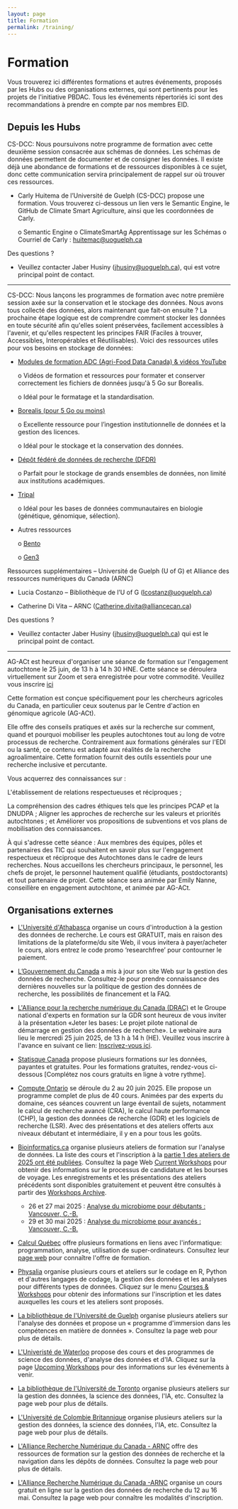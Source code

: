```yaml
---
layout: page
title: Formation
permalink: /training/
---
```


# Formation
Vous trouverez ici différentes formations et autres événements, proposés par les Hubs ou des organisations externes, qui sont pertinents pour les projets de l'initiative PBDAC. Tous les événements répertoriés ici sont des recommandations à prendre en compte par nos membres EID.

## Depuis les Hubs
CS-DCC: Nous poursuivons notre programme de formation avec cette deuxième session consacrée aux schémas de données. Les schémas de données permettent de documenter et de consigner les données. Il existe déjà une abondance de formations et de ressources disponibles à ce sujet, donc cette communication servira principalement de rappel sur où trouver ces ressources.

- Carly Huitema de l’Université de Guelph (CS-DCC) propose une formation. Vous trouverez ci-dessous un lien vers le Semantic Engine, le GitHub de Climate Smart Agriculture, ainsi que les coordonnées de Carly.

    o	Semantic Engine
    o	ClimateSmartAg Apprentissage sur les Schémas
    o	Courriel de Carly : huitemac@uoguelph.ca

Des questions ?

- Veuillez contacter Jaber Husiny (jhusiny@uoguelph.ca), qui est votre principal point de contact.

---

CS-DCC: Nous lançons les programmes de formation avec notre première session axée sur la conservation et le stockage des données. Nous avons tous collecté des données, alors maintenant que fait-on ensuite ? La prochaine étape logique est de comprendre comment stocker les données en toute sécurité afin qu'elles soient préservées, facilement accessibles à l'avenir, et qu'elles respectent les principes FAIR (Faciles à trouver, Accessibles, Interopérables et Réutilisables). Voici des ressources utiles pour vos besoins en stockage de données:

- [Modules de formation ADC (Agri-Food Data Canada) & vidéos YouTube](https://www.youtube.com/playlist?list=PLWnVJ7c2CJ59Em-cZPH7CfX7pXdErVD5F)

    o	Vidéos de formation et ressources pour formater et conserver correctement les fichiers de données jusqu'à 5 Go sur Borealis.

    o	Idéal pour le formatage et la standardisation.
    
- [Borealis (pour 5 Go ou moins)](https://borealisdata.ca/fr/)

    o	Excellente ressource pour l’ingestion institutionnelle de données et la gestion des licences.

    o	Idéal pour le stockage et la conservation des données.

- [Dépôt fédéré de données de recherche (DFDR)](https://www.frdr-dfdr.ca/repo/)

    o	Parfait pour le stockage de grands ensembles de données, non limité aux institutions académiques.

- [Tripal](https://tripal.info/)

    o	Idéal pour les bases de données communautaires en biologie (génétique, génomique, sélection).

- Autres ressources

    o	[Bento](https://github.com/bento-platform/bento)

    o	[Gen3](https://gen3.org/)

Ressources supplémentaires – Université de Guelph (U of G) et Alliance des ressources numériques du Canada (ARNC)

- Lucia Costanzo – Bibliothèque de l’U of G (lcostanz@uoguelph.ca)

- Catherine Di Vita – ARNC (Catherine.divita@alliancecan.ca)

Des questions ?

- Veuillez contacter Jaber Husiny (jhusiny@uoguelph.ca) qui est le principal point de contact.

---

AG-ACt est heureux d'organiser une séance de formation sur l'engagement autochtone le 25 juin, de 13 h à 14 h 30 HNE. Cette séance se déroulera virtuellement sur Zoom et sera enregistrée pour votre commodité.
Veuillez vous inscrire [ici](https://zoom.us/meeting/register/Za6OdVqOReqUlcD0hvIx_g)

Cette formation est conçue spécifiquement pour les chercheurs agricoles du Canada, en particulier ceux soutenus par le Centre d'action en génomique agricole (AG-ACt).

Elle offre des conseils pratiques et axés sur la recherche sur comment, quand et pourquoi mobiliser les peuples autochtones tout au long de votre processus de recherche. Contrairement aux formations générales sur l'EDI ou la santé, ce contenu est adapté aux réalités de la recherche agroalimentaire. Cette formation fournit des outils essentiels pour une recherche inclusive et percutante.

Vous acquerrez des connaissances sur :

L'établissement de relations respectueuses et réciproques ;

La compréhension des cadres éthiques tels que les principes PCAP et la DNUDPA ;
Aligner les approches de recherche sur les valeurs et priorités autochtones ; et
Améliorer vos propositions de subventions et vos plans de mobilisation des connaissances.

À qui s'adresse cette séance : Aux membres des équipes, pôles et partenaires des TIC qui souhaitent en savoir plus sur l'engagement respectueux et réciproque des Autochtones dans le cadre de leurs recherches. Nous accueillons les chercheurs principaux, le personnel, les chefs de projet, le personnel hautement qualifié (étudiants, postdoctorants) et tout partenaire de projet.
Cette séance sera animée par Emily Nanne, conseillère en engagement autochtone, et animée par AG-ACt.

## Organisations externes
- [L'Université d'Athabasca](https://powered.athabascau.ca/product?catalog=Research-Data-Management) organise un cours d'introduction à la gestion des données de recherche. Le cours est GRATUIT, mais en raison des limitations de la plateforme/du site Web, il vous invitera à payer/acheter le cours, alors entrez le code promo ‘researchfree’ pour contourner le paiement.

- [L’Gouvernement du Canada]( https://science.gc.ca/site/science/en/interagency-research-funding/policies-and-guidelines/research-data-management) a mis à jour son site Web sur la gestion des données de recherche. Consultez-le pour prendre connaissance des dernières nouvelles sur la politique de gestion des données de recherche, les possibilités de financement et la FAQ.

- [L'Alliance pour la recherche numérique du Canada (DRAC)](https://alliancecan.ca/en/latest/events/laying-foundation-pilot-national-research-data-management-jumpstart) et le Groupe national d'experts en formation sur la GDR sont heureux de vous inviter à la présentation «Jeter les bases: Le projet pilote national de démarrage en gestion des données de recherche». Le webinaire aura lieu le mercredi 25 juin 2025, de 13 h à 14 h (HE). Veuillez vous inscrire à l'avance en suivant ce lien: [Inscrivez-vous ici](https://engagedri-ca.zoom.us/webinar/register/WN_lavvRiBnQm2DquDbV8hU8w).
  
- [Statisque Canada](https://www.statcan.gc.ca/fr/afc/litteratie-donnees) propose plusieurs formations sur les données, payantes et gratuites. Pour les formations gratuites, rendez-vous ci-dessous [Complétez nos cours gratuits en ligne à votre rythme].

- [Compute Ontario](https://training.computeontario.ca/coss2025.php) se déroule du 2 au 20 juin 2025. Elle propose un programme complet de plus de 40 cours. Animées par des experts du domaine, ces séances couvrent un large éventail de sujets, notamment le calcul de recherche avancé (CRA), le calcul haute performance (CHP), la gestion des données de recherche (GDR) et les logiciels de recherche (LSR). Avec des présentations et des ateliers offerts aux niveaux débutant et intermédiaire, il y en a pour tous les goûts.

- [Bioinformatics.ca](https://bioinformatics.ca/workshops/current-workshops/) organise plusieurs ateliers de formation sur l'analyse de données. La liste des cours et l'inscription à la [partie 1 des ateliers de 2025 ont été publiées](https://bioinformatics.ca/workshops/current-workshops/). Consultez la page Web [Current Workshops](https://bioinformatics.ca/workshops/current-workshops/) pour obtenir des informations sur le processus de candidature et les bourses de voyage. Les enregistrements et les présentations des ateliers précédents sont disponibles gratuitement et peuvent être consultés à partir des [Workshops Archive](https://bioinformatics.ca/workshops/previous-workshops/).
  - 26 et 27 mai 2025 : [Analyse du microbiome pour débutants : Vancouver, C.-B.](https://bioinformatics.ca/workshops-all/2025-beginner-microbiome-analysis-vancouver-bc/)
  - 29 et 30 mai 2025 : [Analyse du microbiome pour avancés : Vancouver, C.-B.](https://bioinformatics.ca/workshops-all/2025-advanced-microbiome-analysis-vancouver-bc/)

- [Calcul Québec](https://www.calculquebec.ca/) offre plusieurs formations en liens avec l'informatique: programmation, analyse, utilisation de super-ordinateurs. Consultez leur [page web](https://www.calculquebec.ca/services-aux-chercheurs/formation/) pour connaître l'offre de formation.

- [Physalia](https://www.physalia-courses.org/courses-workshops/) organise plusieurs cours et ateliers sur le codage en R, Python et d'autres langages de codage, la gestion des données et les analyses pour différents types de données. Cliquez sur le menu [Courses & Workshops](https://www.physalia-courses.org/courses-workshops/) pour obtenir des informations sur l'inscription et les dates auxquelles les cours et les ateliers sont proposés.

- [La bibliothèque de l'Université de Guelph](https://www.lib.uoguelph.ca/find/workshops/data-skills-workshop-series/) organise plusieurs ateliers sur l'analyse des données et propose un « programme d'immersion dans les compétences en matière de données ». Consultez la page web pour plus de détails.

- [L'Univeristé de Waterloo](https://watspeed.uwaterloo.ca/programs-and-courses/campaign-data-science-analytics.html) propose des cours et des programmes de science des données, d'analyse des données et d'IA. Cliquez sur la page [Upcoming Workshops](https://watspeed.uwaterloo.ca/events/index.html) pour des informations sur les événements à venir.

- [La bibliothèque de l'Université de Toronto](https://onesearch.library.utoronto.ca/workshop-events) organise plusieurs ateliers sur la gestion des données, la science des données, l'IA, etc. Consultez la page web pour plus de détails.

- [L'Université de Colombie Britannique](https://rdm.ubc.ca/training-workshops) organise plusieurs ateliers sur la gestion des données, la science des données, l'IA, etc. Consultez la page web pour plus de détails.

- [L'Alliance Recherche Numérique du Canada - ARNC](https://alliancecan.ca/fr/services/gestion-des-donnees-de-recherche/apprentissage-et-ressources/ressources-de-formation) offre des ressources de formation sur la gestion des données de recherche et la navigation dans les dépôts de données. Consultez la page web pour plus de détails.
  
- [L'Alliance Recherche Numérique du Canada -ARNC](https://alliance-rdm-gdr.github.io/rdm-jumpstart-registration/) organise un cours gratuit en ligne sur la gestion des données de recherche du 12 au 16 mai. Consultez la page web pour connaître les modalités d'inscription.
